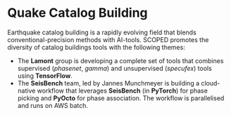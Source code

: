 # Quake Catalog Building

Earthquake catalog building is a rapidly evolving field that blends conventional-precision methods with AI-tools. SCOPED promotes the diversity of catalog buildings tools with the following themes:
* The **Lamont** group is developing a complete set of tools that combines supervised (*phasenet*, *gamma*) and unsupervised (*specufex*) tools using **TensorFlow**.
* The **SeisBench** team, led by Jannes Munchmeyer is building a cloud-native workflow that leverages **SeisBench** (in **PyTorch**) for phase picking and **PyOcto** for phase association.
  The workflow is parallelised and runs on AWS batch.
